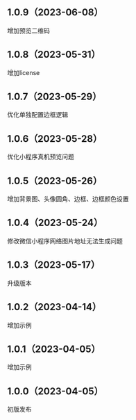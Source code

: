 ## 1.0.9（2023-06-08）
增加预览二维码
## 1.0.8（2023-05-31）
增加license
## 1.0.7（2023-05-29）
优化单独配置边框逻辑
## 1.0.6（2023-05-28）
优化小程序真机预览问题
## 1.0.5（2023-05-26）
增加背景图、头像圆角、边框、边框颜色设置
## 1.0.4（2023-05-24）
修改微信小程序网络图片地址无法生成问题
## 1.0.3（2023-05-17）
升级版本
## 1.0.2（2023-04-14）
增加示例
## 1.0.1（2023-04-05）
增加示例
## 1.0.0（2023-04-05）
初版发布
